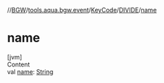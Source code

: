 //[BGW](../../../../index.md)/[tools.aqua.bgw.event](../../index.md)/[KeyCode](../index.md)/[DIVIDE](index.md)/[name](name.md)



# name  
[jvm]  
Content  
val [name](name.md): [String](https://kotlinlang.org/api/latest/jvm/stdlib/kotlin/-string/index.html)  



